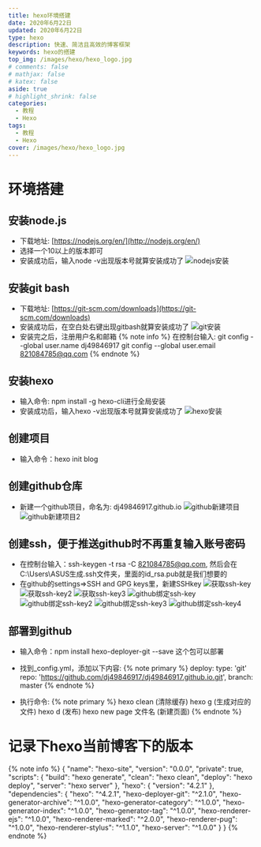 ```yaml
---
title: hexo环境搭建                                                                      # 标题(必填)
date: 2020年6月22日                                                                  # 开始时间(必填)
updated: 2020年6月22日                                                               # 更新时间
type: hexo                                                                         # 标签、分类和友情链接三個页面需要配置(必填)
description: 快速、简洁且高效的博客框架                                                            # 描述
keywords: hexo的搭建                                                                       # 关键词，便于搜索
top_img: /images/hexo/hexo_logo.jpg                                           # 文章的顶部图片
# comments: false                                                                     # 评论模块(默认为false)
# mathjax: false                                                                      # 显示mathjax(默认为false)
# katex: false                                                                        # 显示katex(默认为false)
aside: true                                                                         # 展示文章侧边栏(默认为true)
# highlight_shrink: false                                                             # 配置代碼框是否展开(true/false)
categories: 
  - 教程
  - Hexo                                                                             # 分类
tags: 
  - 教程     
  - Hexo                                                                       # 文章标签
cover: /images/hexo/hexo_logo.jpg                                              # 文章的缩略图（用在首页）
---
```


# 环境搭建
## 安装node.js
  * 下载地址: [https://nodejs.org/en/](http://nodejs.org/en/)
  * 选择一个10以上的版本即可
  * 安装成功后，输入node -v出现版本号就算安装成功了 ![nodejs安装](/images/hexo/nodejs安装.jpg)

## 安装git bash
  * 下载地址: [https://git-scm.com/downloads](https://git-scm.com/downloads)
  * 安装成功后，在空白处右键出现gitbash就算安装成功了 ![git安装](/images/hexo/git安装.jpg)
  * 安装完之后，注册用户名和邮箱
    {% note info %}
        在控制台输入:
        git config --global user.name dj49846917
        git config --global user.email 821084785@qq.com
    {% endnote %}

## 安装hexo
  * 输入命令: npm install -g hexo-cli进行全局安装
  * 安装成功后，输入hexo -v出现版本号就算安装成功了 ![hexo安装](/images/hexo/hexo安装.jpg)

## 创建项目
 * 输入命令：hexo init blog

## 创建github仓库
  * 新建一个github项目，命名为: dj49846917.github.io 
    ![github新建项目](/images/hexo/github新建项目.jpg)
    ![github新建项目2](/images/hexo/github新建项目2.jpg)

## 创建ssh，便于推送github时不再重复输入账号密码
  * 在控制台输入：ssh-keygen -t rsa -C 821084785@qq.com, 然后会在C:\Users\ASUS生成.ssh文件夹，里面的id_rsa.pub就是我们想要的
  * 在github的settings=>SSH and GPG keys里，新建SSHkey
  ![获取ssh-key](/images/hexo/获取ssh-key.jpg)
  ![获取ssh-key2](/images/hexo/获取ssh-key2.jpg)
  ![获取ssh-key3](/images/hexo/获取ssh-key3.jpg)
  ![github绑定ssh-key](/images/hexo/github绑定ssh-key.jpg)
  ![github绑定ssh-key2](/images/hexo/github绑定ssh-key2.jpg)
  ![github绑定ssh-key3](/images/hexo/github绑定ssh-key3.jpg)
  ![github绑定ssh-key4](/images/hexo/github绑定ssh-key4.jpg)

## 部署到github
  * 输入命令：npm install hexo-deployer-git --save 这个包可以部署

  * 找到_config.yml，添加以下内容: 
    {% note primary %}
      deploy:
      type: 'git'
      repo: 'https://github.com/dj49846917/dj49846917.github.io.git',
      branch: master
    {% endnote %}

  * 执行命令:
    {% note primary %}
      hexo clean (清除缓存)
      hexo g (生成对应的文件)
      hexo d (发布)
      hexo new page 文件名 (新建页面)
    {% endnote %}

# 记录下hexo当前博客下的版本
  {% note info %}
    {
      "name": "hexo-site",
      "version": "0.0.0",
      "private": true,
      "scripts": {
        "build": "hexo generate",
        "clean": "hexo clean",
        "deploy": "hexo deploy",
        "server": "hexo server"
      },
      "hexo": {
        "version": "4.2.1"
      },
      "dependencies": {
        "hexo": "^4.2.1",
        "hexo-deployer-git": "^2.1.0",
        "hexo-generator-archive": "^1.0.0",
        "hexo-generator-category": "^1.0.0",
        "hexo-generator-index": "^1.0.0",
        "hexo-generator-tag": "^1.0.0",
        "hexo-renderer-ejs": "^1.0.0",
        "hexo-renderer-marked": "^2.0.0",
        "hexo-renderer-pug": "^1.0.0",
        "hexo-renderer-stylus": "^1.1.0",
        "hexo-server": "^1.0.0"
      }
    }
  {% endnote %}
